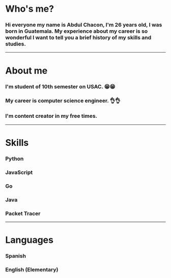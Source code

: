 # Who's me?
### Hi everyone my name is Abdul Chacon, I'm 26 years old, I was born in Guatemala. My experience about my career is so wonderful I want to tell you a brief history of my skills and studies.

---

# About me
### I'm student of 10th semester on USAC. 😁😁
### My career is computer science engineer. 👌👌
### I'm content creator in my free times.

---

# Skills

### Python
### JavaScript
### Go
### Java
### Packet Tracer

---

# Languages

### Spanish
### English (Elementary)
